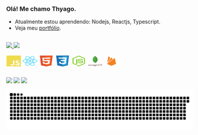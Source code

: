 ### Olá! Me chamo Thyago. 
- Atualmente estou aprendendo: Nodejs, Reactjs, Typescript.
- Veja meu <a href="https://thyago-araujo-portfolio.vercel.app">portfólio</a>. 
##
<div>
  <a href="https://github.com/anuraghazra/github-readme-stats">
  <img height="160px" src="https://github-readme-stats.vercel.app/api/top-langs/?username=thyagoaraujom&layout=compact&langs_count=7&theme=dracula"/>
    </a>
  <a href="https://github.com/anuraghazra/github-readme-stats">
    <img height="180em"  src="https://github-readme-streak-stats.herokuapp.com?user=thyagoaraujom&theme=omni" />
</a>
</div>
<div style="display: inline_block"><br>
  <img align="center" alt="Thyago-Js" height="30" width="40" src="https://raw.githubusercontent.com/devicons/devicon/master/icons/javascript/javascript-plain.svg">
  <img align="center" alt="Thyago-React" height="30" width="40" src="https://raw.githubusercontent.com/devicons/devicon/master/icons/react/react-original.svg">
  <img align="center" alt="Thyago-HTML" height="30" width="40" src="https://raw.githubusercontent.com/devicons/devicon/master/icons/html5/html5-original.svg">
  <img align="center" alt="Thyago-CSS" height="30" width="40" src="https://raw.githubusercontent.com/devicons/devicon/master/icons/css3/css3-original.svg">
  <img align="center" alt="Thyago-Node" height="30" width="40" src="https://raw.githubusercontent.com/devicons/devicon/master/icons/nodejs/nodejs-original.svg">
  <img align="center" alt="Thyago-MongoDB" height="30" width="40" src="https://raw.githubusercontent.com/devicons/devicon/master/icons/mongodb/mongodb-original-wordmark.svg">
  <img align="center" alt="Thyago-FireBase" height="30" width="40" src="https://github.com/devicons/devicon/blob/master/icons/firebase/firebase-plain.svg">
</div>
  
  ##
 
<div> 
 	<a href="" target="_blank"><img src="https://img.shields.io/badge/Twitch-9146FF?style=for-the-badge&logo=twitch&logoColor=white" target="_blank"></a>
  <a href = "mailto:contatorafaballerini@gmail.com"><img src="https://img.shields.io/badge/-Gmail-%23333?style=for-the-badge&logo=gmail&logoColor=white" target="_blank"></a>
  <a href="https://www.linkedin.com/in/thyago-araujo-m/" target="_blank"><img src="https://img.shields.io/badge/-LinkedIn-%230077B5?style=for-the-badge&logo=linkedin&logoColor=white" target="_blank"></a> 
 
  ![Snake animation](https://github.com/thyagoaraujom/thyagoaraujom/blob/output/github-contribution-grid-snake.svg)
 
</div>
